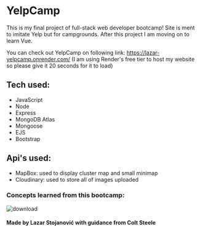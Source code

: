 # YelpCamp

This is my final project of full-stack web developer bootcamp! Site is ment to imitate Yelp but for campgrounds. After this project I am moving on to learn Vue.

You can check out YelpCamp on following link: https://lazar-yelpcamp.onrender.com/
(I am using Render's free tier to host my website so please give it 20 seconds for it to load)

## Tech used:

- JavaScript
- Node
- Express
- MongoDB Atlas
- Mongoose
- EJS
- Bootstrap

## Api's used:

- MapBox: used to display cluster map and small minimap
- Cloudinary: used to store all of images uploaded

### Concepts learned from this bootcamp:

![download](https://user-images.githubusercontent.com/74930516/208321672-43ee371a-8565-4a33-9f2b-44433603d3d1.png)

#### **Made by Lazar Stojanović with guidance from Colt Steele**
